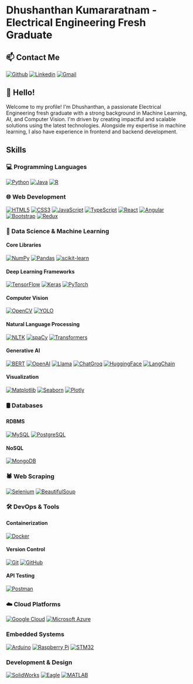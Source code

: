 # Dhushanthan Kumararatnam - Electrical Engineering Fresh Graduate

## 📫 Contact Me
[![Github](https://img.shields.io/badge/-Github-000?style=flat&logo=Github&logoColor=white)](https://github.com/DhushanthanKumararatnam)
[![Linkedin](https://img.shields.io/badge/-LinkedIn-blue?style=flat&logo=Linkedin&logoColor=white)](https://www.linkedin.com/in/dhushanthan-k)
[![Gmail](https://img.shields.io/badge/-Gmail-c14438?style=flat&logo=Gmail&logoColor=white)](mailto:dhushanthankumararatnam@gmail.com)

## 👋 Hello!

Welcome to my profile! I'm Dhushanthan, a passionate Electrical Engineering fresh graduate with a strong background in Machine Learning, AI, and Computer Vision. I'm driven by creating impactful and scalable solutions using the latest technologies. Alongside my expertise in machine learning, I also have experience in frontend and backend development.

## Skills

### 💻 Programming Languages
  [![Python](https://img.shields.io/badge/-Python-333333?style=flat&logo=python)](https://www.python.org/)
  [![Java](https://img.shields.io/badge/-Java-333333?style=flat&logo=Java&logoColor=007396)](https://www.oracle.com/java/)
  [![R](https://img.shields.io/badge/-R-333333?style=flat&logo=R&logoColor=276DC3)](https://www.r-project.org/)

### 🌐 Web Development
  [![HTML5](https://img.shields.io/badge/-HTML5-333333?style=flat&logo=HTML5)](https://developer.mozilla.org/en-US/docs/Web/HTML)
  [![CSS3](https://img.shields.io/badge/-CSS3-333333?style=flat&logo=CSS3)](https://developer.mozilla.org/en-US/docs/Web/CSS)
  [![JavaScript](https://img.shields.io/badge/-JavaScript-333333?style=flat&logo=javascript)](https://developer.mozilla.org/en-US/docs/Web/JavaScript)
  [![TypeScript](https://img.shields.io/badge/-TypeScript-333333?style=flat&logo=typescript)](https://www.typescriptlang.org/)
  [![React](https://img.shields.io/badge/-React-333333?style=flat&logo=react)](https://reactjs.org/)
  [![Angular](https://img.shields.io/badge/-Angular-333333?style=flat&logo=angular)](https://angular.io/)
  [![Bootstrap](https://img.shields.io/badge/-Bootstrap-333333?style=flat&logo=bootstrap&logoColor=563D7C)](https://getbootstrap.com/)
  [![Redux](https://img.shields.io/badge/-Redux-333333?style=flat&logo=redux)](https://redux.js.org/)

### 🧠 Data Science & Machine Learning

  #### Core Libraries
  [![NumPy](https://img.shields.io/badge/-NumPy-333333?style=flat&logo=numpy&logoColor=013243)](https://numpy.org/)
  [![Pandas](https://img.shields.io/badge/-Pandas-333333?style=flat&logo=pandas&logoColor=150458)](https://pandas.pydata.org/)
  [![scikit-learn](https://img.shields.io/badge/-scikit--learn-333333?style=flat&logo=scikit-learn&logoColor=F7931E)](https://scikit-learn.org/)
  
  #### Deep Learning Frameworks
  [![TensorFlow](https://img.shields.io/badge/-TensorFlow-333333?style=flat&logo=tensorflow&logoColor=FF6F00)](https://www.tensorflow.org/)
  [![Keras](https://img.shields.io/badge/-Keras-333333?style=flat&logo=keras&logoColor=D00000)](https://keras.io/)
  [![PyTorch](https://img.shields.io/badge/-PyTorch-333333?style=flat&logo=pytorch&logoColor=EE4C2C)](https://pytorch.org/)
  
  #### Computer Vision
  [![OpenCV](https://img.shields.io/badge/-OpenCV-333333?style=flat&logo=opencv&logoColor=5C3EE8)](https://opencv.org/)
  [![YOLO](https://img.shields.io/badge/-YOLO-333333?style=flat&logo=python&logoColor=FFCC00)](https://github.com/AlexeyAB/darknet)
  
  #### Natural Language Processing
  [![NLTK](https://img.shields.io/badge/-NLTK-333333?style=flat&logo=python&logoColor=9C5A40)](https://www.nltk.org/)
  [![spaCy](https://img.shields.io/badge/-spaCy-333333?style=flat&logo=spaCy&logoColor=2B3A42)](https://spacy.io/)
  [![Transformers](https://img.shields.io/badge/-Transformers-333333?style=flat&logo=python&logoColor=000000)](https://huggingface.co/transformers/)
  
  #### Generative AI
  [![BERT](https://img.shields.io/badge/-BERT-333333?style=flat&logo=python&logoColor=F7A700)](https://github.com/google-research/bert)
  [![OpenAI](https://img.shields.io/badge/-OpenAI-333333?style=flat&logo=openai&logoColor=0B1F60)](https://www.openai.com/)
  [![Llama](https://img.shields.io/badge/-Llama-333333?style=flat&logo=python&logoColor=2B8AD8)](https://ai.facebook.com/blog/introducing-llama/)
  [![ChatGroq](https://img.shields.io/badge/-ChatGroq-333333?style=flat&logo=python&logoColor=F7A700)](https://www.groq.com/)
  [![HuggingFace](https://img.shields.io/badge/-HuggingFace-333333?style=flat&logo=huggingface&logoColor=FF7F7F)](https://huggingface.co/)
  [![LangChain](https://img.shields.io/badge/-LangChain-333333?style=flat&logo=python&logoColor=4CAF50)](https://github.com/langchain/langchain)
  
  #### Visualization
  [![Matplotlib](https://img.shields.io/badge/-Matplotlib-333333?style=flat&logo=python&logoColor=3F5C7C)](https://matplotlib.org/)
  [![Seaborn](https://img.shields.io/badge/-Seaborn-333333?style=flat&logo=python&logoColor=7A9AC9)](https://seaborn.pydata.org/)
  [![Plotly](https://img.shields.io/badge/-Plotly-333333?style=flat&logo=plotly&logoColor=3C6F9A)](https://plotly.com/)

### 🛢 Databases

  #### RDBMS
  [![MySQL](https://img.shields.io/badge/-MySQL-333333?style=flat&logo=mysql)](https://www.mysql.com/)
  [![PostgreSQL](https://img.shields.io/badge/-PostgreSQL-333333?style=flat&logo=postgresql&logoColor=336791)](https://www.postgresql.org/)
  
  #### NoSQL
  [![MongoDB](https://img.shields.io/badge/-MongoDB-333333?style=flat&logo=mongodb)](https://www.mongodb.com/)

### 🕷️ Web Scraping 
  [![Selenium](https://img.shields.io/badge/-Selenium-333333?style=flat&logo=selenium)](https://www.selenium.dev/)
  [![BeautifulSoup](https://img.shields.io/badge/-BeautifulSoup-333333?style=flat&logo=python&logoColor=F7E1A0)](https://www.crummy.com/software/BeautifulSoup/)

### 🛠️ DevOps & Tools 

  #### Containerization
  [![Docker](https://img.shields.io/badge/-Docker-333333?style=flat&logo=docker)](https://www.docker.com/)
  
  #### Version Control
  [![Git](https://img.shields.io/badge/-Git-333333?style=flat&logo=git)](https://git-scm.com/)
  [![GitHub](https://img.shields.io/badge/-GitHub-333333?style=flat&logo=github)](https://github.com/)
  
  #### API Testing
  [![Postman](https://img.shields.io/badge/-Postman-333333?style=flat&logo=postman&logoColor=FF6C37)](https://www.postman.com/)

### ☁️ Cloud Platforms 
  [![Google Cloud](https://img.shields.io/badge/-Google%20Cloud-333333?style=flat&logo=google-cloud)](https://cloud.google.com/)
  [![Microsoft Azure](https://img.shields.io/badge/-Microsoft%20Azure-333333?style=flat&logo=microsoft-azure&logoColor=0078D4)](https://azure.microsoft.com/)

### Embedded Systems
  [![Arduino](https://img.shields.io/badge/-Arduino-333333?style=flat&logo=arduino)](https://www.arduino.cc/)
  [![Raspberry Pi](https://img.shields.io/badge/-Raspberry%20Pi-333333?style=flat&logo=raspberry-pi)](https://www.raspberrypi.org/)
  [![STM32](https://img.shields.io/badge/-STM32-333333?style=flat&logo=stmicroelectronics)](https://www.st.com/en/microcontrollers/stm32.html)

### Development & Design
  [![SolidWorks](https://img.shields.io/badge/-SolidWorks-333333?style=flat&logo=solidworks)](https://www.solidworks.com/)
  [![Eagle](https://img.shields.io/badge/-Eagle-333333?style=flat&logo=autodesk)](https://www.autodesk.com/products/eagle/overview)
  [![MATLAB](https://img.shields.io/badge/-MATLAB-333333?style=flat&logo=matlab)](https://www.mathworks.com/products/matlab.html)
